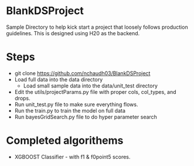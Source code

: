 # BlankDSProject
Sample Directory to help kick start a project that loosely follows production guidelines.
This is designed using H20 as the backend. 

# Steps
* git clone https://github.com/nchaudh03/BlankDSProject
* Load full data into the data directory
  * Load small sample data into the data/unit_test directory
* Edit the utils/projectParams.py file with proper cols, col_types, and drops. 
* Run unit_test.py file to make sure everything flows. 
* Run the train.py to train the model on full data
* Run bayesGridSearch.py file to do hyper parameter search

# Completed algorithems
* XGBOOST Classifier - with f1 & f0point5 scores. 

